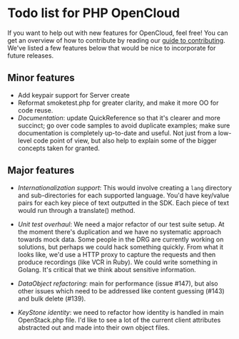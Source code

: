 # Todo list for PHP OpenCloud

If you want to help out with new features for OpenCloud, feel free! You can get an overview of how to contribute by reading our [guide to contributing](https://github.com/rackspace/php-opencloud/blob/master/CONTRIBUTING.md). We've listed a few features below that would be nice to incorporate for future releases.

## Minor features

- Add keypair support for Server create
- Reformat smoketest.php for greater clarity, and make it more OO for code reuse.
- _Documentation_: update QuickReference so that it's clearer and more succinct; go over code samples to avoid
duplicate examples; make sure documentation is completely up-to-date and useful. Not just from a low-level 
code point of view, but also help to explain some of the bigger concepts taken for granted.

## Major features

- _Internationalization support_: This would involve creating a `lang` directory 
and sub-directories for each supported language. You'd have key/value pairs for
each key piece of text outputted in the SDK. Each piece of text would run through
a translate() method.

- _Unit test overhaul_: We need a major refactor of our test suite setup. At the
moment there's duplication and we have no systematic approach towards mock data.
Some people in the DRG are currently working on solutions, but perhaps we could
hack something quickly. From what it looks like, we'd use a HTTP proxy to capture
the requests and then produce recordings (like VCR in Ruby). We could write 
something in Golang. It's critical that we think about sensitive information.

- _DataObject refactoring_: main for performance (issue #147), but also other issues which 
need to be addressed like content guessing (#143) and bulk delete (#139).

- _KeyStone identity_: we need to refactor how identity is handled in main OpenStack.php file.
I'd like to see a lot of the current client attributes abstracted out and made into their own 
object files.
